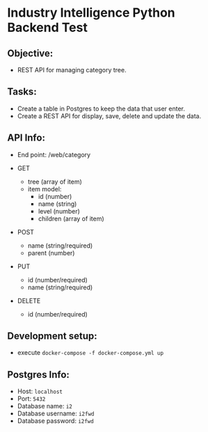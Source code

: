 # Industry Intelligence Python Backend Test #

## Objective: ##
- REST API for managing category tree. 

## Tasks: ##
- Create a table in Postgres to keep the data that user enter.
- Create a REST API for display, save, delete and update the data.

## API Info: ## 
- End point: /web/category

- GET
    - tree (array of item)
    - item model:
        - id (number)
        - name (string)
        - level (number)
        - children (array of item)

- POST
    - name (string/required)
    - parent (number)

- PUT
    - id (number/required)
    - name (string/required)

- DELETE
    - id (number/required)

## Development setup: ## 
- execute `docker-compose -f docker-compose.yml up`

## Postgres Info: ## 
- Host: `localhost`
- Port: `5432`
- Database name: `i2`
- Database username: `i2fwd`
- Database password: `i2fwd`
